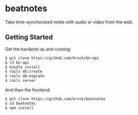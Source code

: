 # beatnotes

Take time-synchonized notes with audio or video from the web.

## Getting Started

Get the backend up and running:

```bash
$ git clone https://github.com/brxck/bn-api
$ cd bn-api
$ bundle install
$ rails db:create
$ rails db:migrate
$ rails server
```

And then the frontend: 

```bash
$ git clone https://github.com/brxck/beatnotes
$ cd beatnotes
$ npm install
```